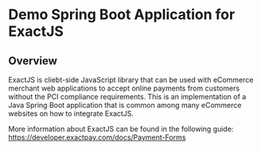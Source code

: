 # Demo Spring Boot Application for ExactJS

## Overview

ExactJS is cliebt-side JavaScript library that can be used with eCommerce merchant web applications
to accept online payments from customers without the PCI compliance requirements. This is 
an implementation of a Java Spring Boot application that is common
among many eCommerce websites on how to integrate ExactJS.

More information about ExactJS can be found in the following guide:
https://developer.exactpay.com/docs/Payment-Forms
